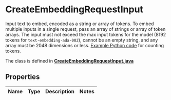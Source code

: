 

# CreateEmbeddingRequestInput

Input text to embed, encoded as a string or array of tokens. To embed multiple inputs in a single request, pass an array of strings or array of token arrays. The input must not exceed the max input tokens for the model (8192 tokens for `text-embedding-ada-002`), cannot be an empty string, and any array must be 2048 dimensions or less. [Example Python code](https://cookbook.openai.com/examples/how_to_count_tokens_with_tiktoken) for counting tokens. 

The class is defined in **[CreateEmbeddingRequestInput.java](../../src/main/java/org/openapitools/model/CreateEmbeddingRequestInput.java)**

## Properties

Name | Type | Description | Notes
------------ | ------------- | ------------- | -------------


